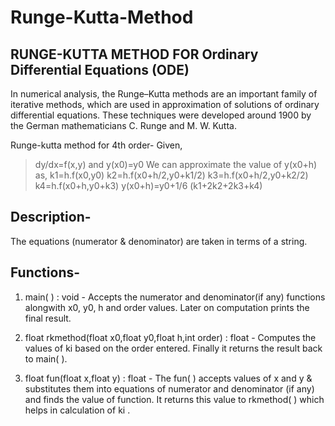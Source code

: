 # Runge-Kutta-Method
## RUNGE-KUTTA METHOD FOR Ordinary Differential Equations (ODE)
In numerical analysis, the Runge–Kutta methods are an important family of iterative methods, which are used in approximation of solutions of ordinary differential equations. These techniques were developed around 1900 by the German mathematicians C. Runge and M. W. Kutta.

Runge-kutta method for 4th order-
Given,
> dy/dx=f(x,y)  and  y(x0)=y0
We can approximate the value of y(x0+h) as,
> k1=h.f(x0,y0)
> k2=h.f(x0+h/2,y0+k1/2)
> k3=h.f(x0+h/2,y0+k2/2)
> k4=h.f(x0+h,y0+k3)
> y(x0+h)=y0+1/6 (k1+2k2+2k3+k4)

## Description-
The equations (numerator & denominator) are taken in terms of a string. 

## Functions-
1. main( ) : void -
Accepts the numerator and denominator(if any) functions alongwith x0, y0,  h and order values. Later on computation prints the final result.

2. float rkmethod(float x0,float y0,float h,int order) : float -
Computes the values of ki  based on the order entered. Finally it returns the result back to main(  ).

3. float fun(float x,float y) : float -
The fun( ) accepts values of x and y & substitutes them into equations of numerator and denominator (if any) and finds the value of function. It returns this value to rkmethod( ) which helps in calculation of ki .
